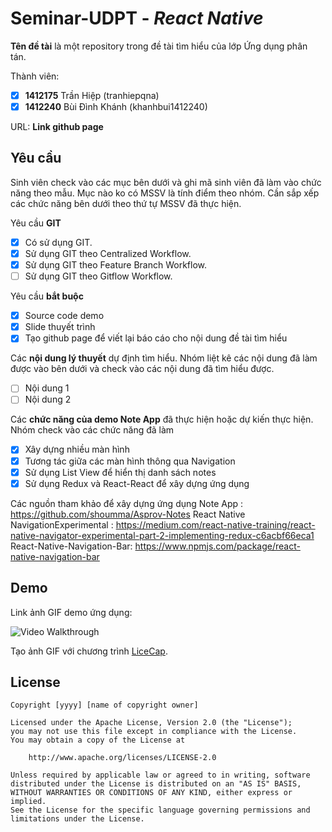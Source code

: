 # Seminar-UDPT - *React Native*

**Tên đề tài** là một repository trong đề tài tìm hiểu của lớp Ứng dụng phân tán.

Thành viên:
* [X] **1412175** Trần Hiệp (tranhiepqna)
* [X] **1412240** Bùi Đình Khánh (khanhbui1412240)

URL: **Link github page**

## Yêu cầu

Sinh viên check vào các mục bên dưới và ghi mã sinh viên đã làm vào chức năng theo mẫu. Mục nào ko có MSSV là tính điểm theo nhóm. Cần sắp xếp các chức năng bên dưới theo thứ tự MSSV đã thực hiện.

Yêu cầu **GIT**
* [X] Có sử dụng GIT.
* [X] Sử dụng GIT theo Centralized Workflow.
* [X] Sử dụng GIT theo Feature Branch Workflow.
* [ ] Sử dụng GIT theo Gitflow Workflow.

Yêu cầu **bắt buộc**
* [X] Source code demo
* [X] Slide thuyết trình
* [X] Tạo github page để viết lại báo cáo cho nội dung đề tài tìm hiểu

Các **nội dung lý thuyết** dự định tìm hiểu. Nhóm liệt kê các nội dung đã làm được vào bên dưới và check vào các nội dung đã tìm hiểu được.
* [ ] Nội dung 1
* [ ] Nội dung 2

Các **chức năng của demo Note App** đã thực hiện hoặc dự kiến thực hiện. Nhóm check vào các chức năng đã làm
* [X] Xây dựng nhiều màn hình
* [X] Tương tác giữa các màn hình thông qua Navigation
* [X] Sử dụng List View để hiển thị danh sách notes
* [X] Sử dụng Redux và React-React để xây dựng ứng dụng

Các nguồn tham khảo để xây dựng ứng dụng
Note App : https://github.com/shoumma/Asprov-Notes
React Native NavigationExperimental : https://medium.com/react-native-training/react-native-navigator-experimental-part-2-implementing-redux-c6acbf66eca1
React-Native-Navigation-Bar: https://www.npmjs.com/package/react-native-navigation-bar

## Demo

Link ảnh GIF demo ứng dụng:

![Video Walkthrough](demo.gif)

Tạo ảnh GIF với chương trình [LiceCap](http://www.cockos.com/licecap/).


## License

    Copyright [yyyy] [name of copyright owner]

    Licensed under the Apache License, Version 2.0 (the "License");
    you may not use this file except in compliance with the License.
    You may obtain a copy of the License at

        http://www.apache.org/licenses/LICENSE-2.0

    Unless required by applicable law or agreed to in writing, software
    distributed under the License is distributed on an "AS IS" BASIS,
    WITHOUT WARRANTIES OR CONDITIONS OF ANY KIND, either express or implied.
    See the License for the specific language governing permissions and
    limitations under the License.
